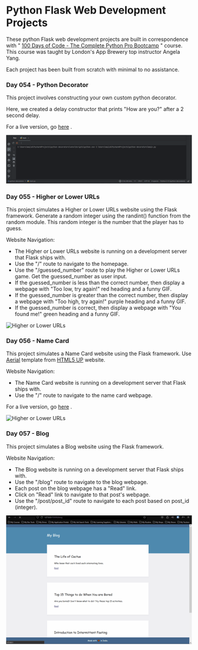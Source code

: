 # Python Flask Web Development Projects

These python Flask web development projects are built in correspondence with " [100 Days of Code - The Complete Python Pro Bootcamp](https://www.udemy.com/course/100-days-of-code/) " course. This course was taught by London's App Brewery top instructor Angela Yang.<br/>

Each project has been built from scratch with minimal to no assistance.<br/>

### Day 054 - Python Decorator

This project involves constructing your own custom python decorator. 

Here, we created a delay constructor that prints "How are you?" after a 2 second delay.

For a live version, go [here](https://replit.com/@grandeurkoe/python-decorators?v=1) .

![Python Decorator](python-decorators/python-decorators.gif)

### Day 055 - Higher or Lower URLs

This project simulates a Higher or Lower URLs website using the Flask framework. Generate a random integer using the randint() function from the random module. This random integer is the number that the player has to guess.

Website Navigation:
- The Higher or Lower URLs website is running on a development server that Flask ships with.
- Use the "/" route to navigate to the homepage.
- Use the "/guessed_number" route to play the  Higher or Lower URLs game. Get the guessed_number as user input.
- If the guessed_number is less than the correct number, then display a webpage with "Too low, try again!" red heading and a funny GIF.
- If the guessed_number is greater than the correct number, then display a webpage with "Too high, try again!" purple heading and a funny GIF.
- If the guessed_number is correct, then display a webpage with "You found me!" green heading and a funny GIF.

![Higher or Lower URLs](higher-or-lower-urls/higher-or-lower-urls.gif)

### Day 056 - Name Card

This project simulates a Name Card website using the Flask framework. Use [Aerial](https://html5up.net/aerial) template from [HTML5 UP](https://html5up.net/) website.

Website Navigation:
- The Name Card website is running on a development server that Flask ships with.
- Use the "/" route to navigate to the name card webpage.

For a live version, go [here](https://replit.com/@grandeurkoe/name-card?v=1) .

![Higher or Lower URLs](name-card/name-card.gif)

### Day 057 - Blog

This project simulates a Blog website using the Flask framework.

Website Navigation:
- The Blog website is running on a development server that Flask ships with.
- Use the "/blog" route to navigate to the blog webpage.
- Each post on the blog webpage has a "Read" link.
- Click on "Read" link to navigate to that post's webpage.
- Use the "/post/post_id" route to navigate to each post based on post_id (integer).

![Blog](blog/blog.gif)
